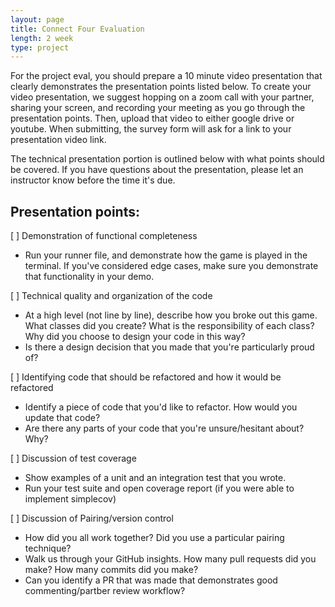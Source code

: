 ```yaml
---
layout: page
title: Connect Four Evaluation
length: 2 week 
type: project
---
```


For the project eval, you should prepare a 10 minute video presentation that clearly demonstrates the presentation points listed below. To create your video presentation, we suggest hopping on a zoom call with your partner, sharing your screen, and recording your meeting as you go through the presentation points. Then, upload that video to either google drive or youtube. When submitting, the survey form will ask for a link to your presentation video link. 

The technical presentation portion is outlined below with what points should be covered. If you have questions about the presentation, please let an instructor know before the time it's due.



## Presentation points:

[ ] Demonstration of functional completeness 
 * Run your runner file, and demonstrate how the game is played in the terminal. If you've considered edge cases, make sure you demonstrate that functionality in your demo. 

[ ] Technical quality and organization of the code
 * At a high level (not line by line), describe how you broke out this game. What classes did you create? What is the responsibility of each class? Why did you choose to design your code in this way?
 * Is there a design decision that you made that you're particularly proud of? 

[ ] Identifying code that should be refactored and how it would be refactored
 * Identify a piece of code that you'd like to refactor. How would you update that code?
 * Are there any parts of your code that you're unsure/hesitant about? Why?

[ ] Discussion of test coverage 
 * Show examples of a unit and an integration test that you wrote. 
 * Run your test suite and open coverage report (if you were able to implement simplecov)

[ ] Discussion of Pairing/version control
 * How did you all work together? Did you use a particular pairing technique? 
 * Walk us through your GitHub insights. How many pull requests did you make? How many commits did you make?
 * Can you identify a PR that was made that demonstrates good commenting/partber review workflow?

